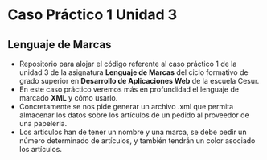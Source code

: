 # Caso Práctico 1 Unidad 3
## Lenguaje de Marcas
- Repositorio para alojar el código referente al caso práctico 1 de la unidad 3 de la asignatura **Lenguaje de Marcas** del ciclo formativo de grado superior en **Desarrollo de Aplicaciones Web** de la escuela Cesur.
- En este caso práctico veremos más en profundidad el lenguaje de marcado **XML** y cómo usarlo.
- Concretamente se nos pide generar un archivo .xml que permita almacenar los datos sobre los artículos de un pedido al proveedor de una papelería.
- Los articulos han de tener un nombre y una marca, se debe pedir un número determinado de artículos, y también tendrán un color asociado los artículos.  